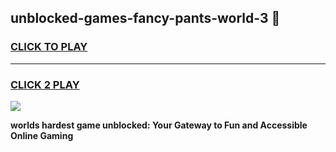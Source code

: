 
## unblocked-games-fancy-pants-world-3 👋
<h3>
<a href="https://premium.freeplayer.one?title=unblocked-games-fancy-pants-world-3&ref=14F">CLICK TO PLAY</a></h3>
<hr>

<h3>
<a href="https://premium.freeplayer.one?title=unblocked-games-fancy-pants-world-3&ref=14F">CLICK 2 PLAY</a>
  
</h3>

<a href="https://premium.freeplayer.one?title=unblocked-games-fancy-pants-world-3&ref=12F/"><img src="https://clearcache.store/games.png"></a>


**worlds hardest game unblocked: Your Gateway to Fun and Accessible Online Gaming**
